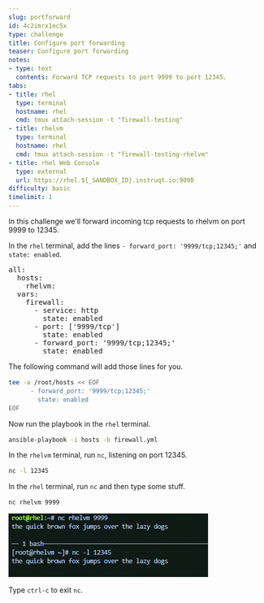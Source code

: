 ```yaml
---
slug: portforward
id: 4c2imrx1ec5x
type: challenge
title: Configure port forwarding
teaser: Configure port forwarding
notes:
- type: text
  contents: Forward TCP requests to port 9999 to port 12345.
tabs:
- title: rhel
  type: terminal
  hostname: rhel
  cmd: tmux attach-session -t "firewall-testing"
- title: rhelvm
  type: terminal
  hostname: rhel
  cmd: tmux attach-session -t "firewall-testing-rhelvm"
- title: rhel Web Console
  type: external
  url: https://rhel.${_SANDBOX_ID}.instruqt.io:9090
difficulty: basic
timelimit: 1
---
```


In this challenge we'll forward incoming tcp requests to rhelvm on port 9999 to 12345.

In the `rhel` terminal, add the lines `- forward_port: '9999/tcp;12345;'` and
        `state: enabled`.

<pre>
all:
  hosts:
    rhelvm:
  vars:
    firewall:
      - service: http
        state: enabled
      - port: ['9999/tcp']
        state: enabled
      - forward_port: '9999/tcp;12345;'
        state: enabled
</pre>

The following command will add those lines for you.

```bash
tee -a /root/hosts << EOF
      - forward_port: '9999/tcp;12345;'
        state: enabled
EOF
```

Now run the playbook in the `rhel` terminal.

```bash
ansible-playbook -i hosts -b firewall.yml
```

In the `rhelvm` terminal, run `nc`, listening on port 12345.

```bash
nc -l 12345
```

In the `rhel` terminal, run `nc` and then type some stuff.

```bash
nc rhelvm 9999
```

![ncport9999](../assets/portforward.png)

Type `ctrl-c` to exit `nc`.
